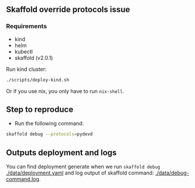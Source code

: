 ## Skaffold override protocols issue

### Requirements

* kind
* helm
* kubectl
* skaffold (v2.0.1)

Run kind cluster:

```bash
./scripts/deploy-kind.sh
```

Or if you use nix, you only have to run `nix-shell`.

## Step to reproduce

* Run the following command:

```bash
skaffold debug --protocols=pydevd
```

## Outputs deployment and logs

You can find deployment generate when we run `skaffold debug` [./data/deployment.yaml](./data/deployment.yaml) and log output of skaffold command: [./data/debug-command.log](./data/debug-command.log).
